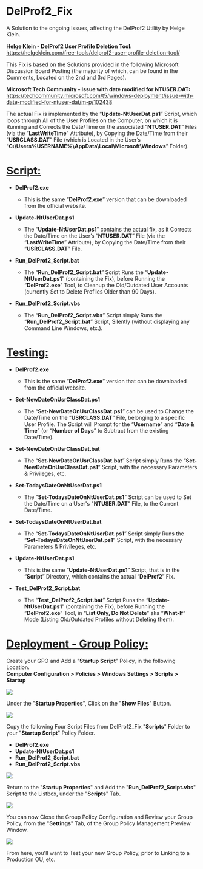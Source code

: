 # **DelProf2_Fix**<br>
A Solution to the ongoing Issues, affecting the DelProf2 Utility by Helge Klein.

**Helge Klein - DelProf2 User Profile Deletion Tool:**<br>
https://helgeklein.com/free-tools/delprof2-user-profile-deletion-tool/

This Fix is based on the Solutions provided in the following Microsoft Discussion Board Posting (the majority of which, can be found in the Comments, Located on the 2nd and 3rd Pages).

**Microsoft Tech Community - Issue with date modified for NTUSER.DAT:**<br>
https://techcommunity.microsoft.com/t5/windows-deployment/issue-with-date-modified-for-ntuser-dat/m-p/102438

The actual Fix is implemented by the “**Update-NtUserDat.ps1**” Script, which loops through All of the User Profiles on the Computer, on which it is Running and Corrects the Date/Time on the associated “**NTUSER.DAT**” Files (via the “**LastWriteTime**” Attribute), by Copying the Date/Time from their “**USRCLASS.DAT**” File (which is Located in the User’s “**C:\Users\%USERNAME%\AppData\Local\Microsoft\Windows**” Folder).

# <ins>Script:</ins>

- **DelProf2.exe**<br>
  - This is the same “**DelProf2.exe**” version that can be downloaded from the official website.

- **Update-NtUserDat.ps1**<br>
  - The “**Update-NtUserDat.ps1**” contains the actual fix, as it Corrects the Date/Time on the User’s “**NTUSER.DAT**” File (via the “**LastWriteTime**” Attribute), by Copying the Date/Time from their “**USRCLASS.DAT**” File.

- **Run_DelProf2_Script.bat**<br>
  - The “**Run_DelProf2_Script.bat**” Script Runs the “**Update-NtUserDat.ps1**” (containing the Fix), before Running the “**DelProf2.exe**” Tool, to Cleanup the Old/Outdated User Accounts (currently Set to Delete Profiles Older than 90 Days).

- **Run_DelProf2_Script.vbs**<br>
  - The “**Run_DelProf2_Script.vbs**” Script simply Runs the “**Run_DelProf2_Script.bat**” Script, Silently (without displaying any Command Line Windows, etc.).

# <ins>Testing:</ins>

- **DelProf2.exe**<br>
  - This is the same “**DelProf2.exe**” version that can be downloaded from the official website.

- **Set-NewDateOnUsrClassDat.ps1**<br>
  - The “**Set-NewDateOnUsrClassDat.ps1**” can be used to Change the Date/Time on the “**USRCLASS.DAT**” File, belonging to a specific User Profile. The Script will Prompt for the “**Username**” and “**Date & Time**” (or “**Number of Days**” to Subtract from the existing Date/Time).

- **Set-NewDateOnUsrClassDat.bat**<br>
  - The “**Set-NewDateOnUsrClassDat.bat**” Script simply Runs the “**Set-NewDateOnUsrClassDat.ps1**” Script, with the necessary Parameters & Privileges, etc.

- **Set-TodaysDateOnNtUserDat.ps1**<br>
  - The "**Set-TodaysDateOnNtUserDat.ps1**" Script can be used to Set the Date/Time on a User's "**NTUSER.DAT**" File, to the Current Date/Time.

- **Set-TodaysDateOnNtUserDat.bat**<br>
  - The “**Set-TodaysDateOnNtUserDat.ps1**” Script simply Runs the “**Set-TodaysDateOnNtUserDat.ps1**” Script, with the necessary Parameters & Privileges, etc.

- **Update-NtUserDat.ps1**<br>
  - This is the same “**Update-NtUserDat.ps1**” Script, that is in the “**Script**” Directory, which contains the actual “**DelProf2**” Fix.

- **Test_DelProf2_Script.bat**<br>
  - The “**Test_DelProf2_Script.bat**” Script Runs the “**Update-NtUserDat.ps1**” (containing the Fix), before Running the “**DelProf2.exe**” Tool, in “**List Only, Do Not Delete**” aka “**What-If**“ Mode (Listing Old/Outdated Profiles without Deleting them).
 
# <ins>Deployment - Group Policy:</ins>

Create your GPO and Add a "**Startup Script**" Policy, in the following Location.<br>
**Computer Configuration > Policies > Windows Settings > Scripts > Startup**

<img src="https://i.imgur.com/mUmHEHj.png">

Under the "**Startup Properties**", Click on the "**Show Files**" Button.

<img src="https://i.imgur.com/f7b2Z4r.png">

Copy the following Four Script Files from DelProf2_Fix "**Scripts**" Folder to your "**Startup Script**" Policy Folder.

- **DelProf2.exe**
- **Update-NtUserDat.ps1**
- **Run_DelProf2_Script.bat**
- **Run_DelProf2_Script.vbs**

<img src="https://i.imgur.com/EkyagyP.png">

Return to the "**Startup Properties**" and Add the "**Run_DelProf2_Script.vbs**" Script to the Listbox, under the "**Scripts**" Tab.

<img src="https://i.imgur.com/HLxDBA4.png">

You can now Close the Group Policy Configuration and Review your Group Policy, from the "**Settings**" Tab, of the Group Policy Management Preview Window.

<img src="https://i.imgur.com/w3vfsr8.png">

From here, you'll want to Test your new Group Policy, prior to Linking to a Production OU, etc.
